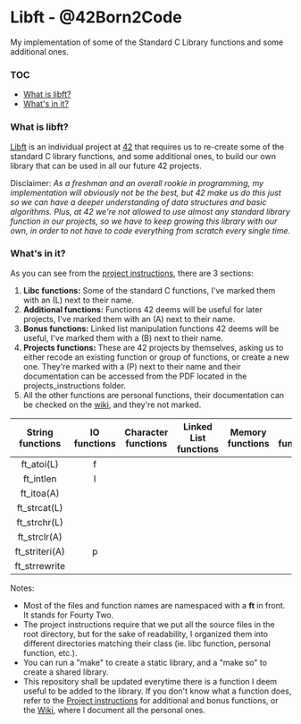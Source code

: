 # Libft - @42Born2Code
My implementation of some of the Standard C Library functions and some additional ones.

### TOC
* [What is libft?](#what-is-libft)
* [What's in it?](#whats-in-it)

### What is libft?
[Libft][1] is an individual project at [42][2] that requires us to re-create some of the standard C library functions, and some additional ones, to build our own library that can be used in all our future 42 projects.

Disclaimer: *As a freshman and an overall rookie in programming, my implementation will obviously not be the best, but 42 make us do this just so we can have a deeper understanding of data structures and basic algorithms. Plus, at 42 we're not allowed to use almost any standard library function in our projects, so we have to keep growing this library with our own, in order to not have to code everything from scratch every single time.*

### What's in it?

As you can see from the [project instructions][1], there are 3 sections:

1.  **Libc functions:** Some of the standard C functions, I've marked them with an (L) next to their name.
2.  **Additional functions:** Functions 42 deems will be useful for later projects, I've marked them with an (A) next to their name.
3.  **Bonus functions:** Linked list manipulation functions 42 deems will be useful, I've marked them with a (B) next to their name.
4. **Projects functions:** These are 42 projects by themselves, asking us to either recode an existing function or group of functions, or create a new one. They're marked with a (P) next to their name and their documentation can be accessed from the PDF located in the projects_instructions folder.
5.  All the other functions are personal functions, their documentation can be checked on the [wiki][3], and they're not marked.

String functions | IO functions | Character functions | Linked List functions | Memory functions | API functions
:-----------: | :-----------: | :-----------: | :-----------: | :-----------: | :-----------:
ft_atoi(L)	  | f
ft_intlen	  | l
ft_itoa(A)	  |
ft_strcat(L)  |
ft_strchr(L)  |
ft_strclr(A)  |
ft_striteri(A)| p
ft_strrewrite |

Notes:

- Most of the files and function names are namespaced with a **ft** in front. It stands for Fourty Two.
- The project instructions require that we put all the source files in the root directory, but for the sake of readability, I organized them into different directories matching their class (ie. libc function, personal function, etc.).
- You can run a "make" to create a static library, and a "make so" to create a shared library.
- This repository shall be updated everytime there is a function I deem useful to be added to the library. If you don't know what a function does, refer to the [Project instructions][1] for additional and bonus functions, or the [Wiki][3], where I document all the personal ones.

[1]: https://github.com/jon-finkel/libft/blob/master/projects_instructions/libft.en.pdf "Libft PDF"
[2]: http://42.us.org "42 Silicon Valley"
[3]: https://github.com/jon-finkel/libft/wiki
